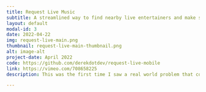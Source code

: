 ```yaml
---
title: Request Live Music
subtitle: A streamlined way to find nearby live entertainers and make song requests.
layout: default
modal-id: 3
date: 2022-04-22
img: request-live-main.png
thumbnail: request-live-main-thumbnail.png
alt: image-alt
project-date: April 2022
code: https://github.com/derekdotdev/request-live-mobile
link: https://vimeo.com/708658225
description: This was the first time I saw a real world problem that could be solved with software, and was able to develop my own solution back when I was DJing clubs every weekend. The concept is simple, free users (Requesters) can sign in and find nearby premium users (Entertainers) who are 'live on stage' in order to make song requests. Prior to starting a set, Entertainers (DJs, Karaoke Jocks, Cover Bands, etc.) will use the app to enter the venue name and address (or use Location Services) to 'go live on stage' and will be taken to their Requests dashboard and are notified when new requests come in. Entertainers can view, mark as played, and delete requests from their view. The app also has 'go live on air' functionality for radio jocks and streamers which, instead of location services, only requires a web address or radio station call sign where requesters can tune in. The app is built written in Dart on the Flutter framework and uses Google Firebase for email/password authentication and Cloud Firestore for data persistence. Functionally, the MVP app is ready for deployment; however, I need to learn more about in-app purchases and ads before it can be monetized and subsequently released to web, App Store and Google Play. The first iteration, a Rails app which was co-developed with a friend, can be found way back in my GitHub history. Having a web-only application was never the goal, so I took a mobile development course as an elective and was introduced to Dart. I quickly learned, however, that the requirements of this application far exceeded that of the course curriculum. Unfortunately, I have not had a chance to finish this, but plan to in the very near future.  I am currenty in my last semester of college (which is shortened to 12 weeks instead of 16); and, in addition to course load, I am taking an extracurricular full-stack web development course (React, Redux, Node, Express, MongoDB) while actively interviewing for jobs after graduation.

---
```

